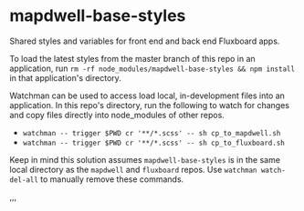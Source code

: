 # mapdwell-base-styles

Shared styles and variables for front end and back end Fluxboard apps.

To load the latest styles from the master branch of this repo in an application, run
`rm -rf node_modules/mapdwell-base-styles && npm install`
in that application's directory.

Watchman can be used to access load local, in-development files into an application. In this repo's directory, run the following to watch for changes and copy files directly into node_modules of other repos.

- `watchman -- trigger $PWD cr '**/*.scss' -- sh cp_to_mapdwell.sh `
- `watchman -- trigger $PWD cr '**/*.scss' -- sh cp_to_fluxboard.sh `

Keep in mind this solution assumes `mapdwell-base-styles` is in the same local directory as the `mapdwell` and `fluxboard` repos. Use `watchman watch-del-all` to manually remove these commands.

,,,
